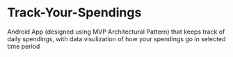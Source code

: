 # Track-Your-Spendings
Android App (designed using MVP Architectural Pattern) that keeps track of daily spendings, with data visulization of how your spendings go in selected time period
